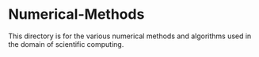 # Numerical-Methods
This directory is for the various numerical methods and algorithms used in the domain of scientific computing.
